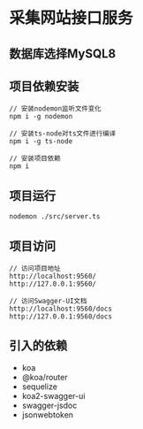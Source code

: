 # 采集网站接口服务

## 数据库选择MySQL8

## 项目依赖安装
```
// 安装nodemon监听文件变化
npm i -g nodemon

// 安装ts-node对ts文件进行编译
npm i -g ts-node

// 安装项目依赖
npm i
```

## 项目运行

```
nodemon ./src/server.ts
```

## 项目访问
```
// 访问项目地址
http://localhost:9560/
http://127.0.0.1:9560/

// 访问Swagger-UI文档
http://localhost:9560/docs
http://127.0.0.1:9560/docs
```

## 引入的依赖

- koa
- @koa/router
- sequelize
- koa2-swagger-ui
- swagger-jsdoc
- jsonwebtoken